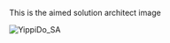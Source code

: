 
This is the aimed solution architect image

![YippiDo_SA](https://user-images.githubusercontent.com/83002165/226246720-846ce3b8-7b0d-4b15-91c8-7c83d9b87664.png)
